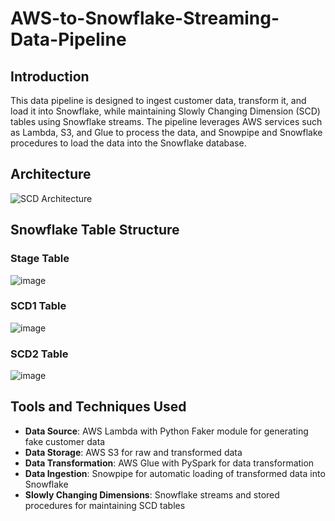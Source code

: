 # AWS-to-Snowflake-Streaming-Data-Pipeline

## Introduction
This data pipeline is designed to ingest customer data, transform it, and load it into Snowflake, while maintaining Slowly Changing Dimension (SCD) tables using Snowflake streams. The pipeline leverages AWS services such as Lambda, S3, and Glue to process the data, and Snowpipe and Snowflake procedures to load the data into the Snowflake database.

## Architecture
![SCD Architecture](https://github.com/user-attachments/assets/44ac1bed-caa8-40b4-806b-e55c0e195bd5)

## Snowflake Table Structure
### Stage Table
![image](https://github.com/user-attachments/assets/e2c78f8d-efbe-42f2-aa8d-88bec606a89d)

### SCD1 Table
![image](https://github.com/user-attachments/assets/e3d66456-2e69-4bf0-992b-bc7d139fe22c)

### SCD2 Table
![image](https://github.com/user-attachments/assets/2195007b-4759-4c3e-a1f4-46962152d5d2)


## Tools and Techniques Used
- **Data Source**: AWS Lambda with Python Faker module for generating fake customer data
- **Data Storage**: AWS S3 for raw and transformed data
- **Data Transformation**: AWS Glue with PySpark for data transformation
- **Data Ingestion**: Snowpipe for automatic loading of transformed data into Snowflake
- **Slowly Changing Dimensions**: Snowflake streams and stored procedures for maintaining SCD tables


